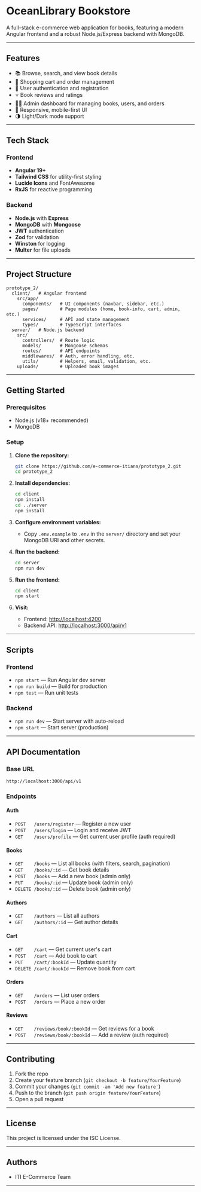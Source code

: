 # OceanLibrary Bookstore

A full-stack e-commerce web application for books, featuring a modern Angular frontend and a robust Node.js/Express backend with MongoDB.

---

## Features

- 📚 Browse, search, and view book details
- 🛒 Shopping cart and order management
- 📝 User authentication and registration
- ⭐ Book reviews and ratings
- 🧑‍💼 Admin dashboard for managing books, users, and orders
- 📱 Responsive, mobile-first UI
- 🌗 Light/Dark mode support

---

## Tech Stack

### Frontend

- **Angular 19+**
- **Tailwind CSS** for utility-first styling
- **Lucide Icons** and FontAwesome
- **RxJS** for reactive programming

### Backend

- **Node.js** with **Express**
- **MongoDB** with **Mongoose**
- **JWT** authentication
- **Zod** for validation
- **Winston** for logging
- **Multer** for file uploads

---

## Project Structure

```
prototype_2/
  client/   # Angular frontend
    src/app/
      components/   # UI components (navbar, sidebar, etc.)
      pages/        # Page modules (home, book-info, cart, admin, etc.)
      services/     # API and state management
      types/        # TypeScript interfaces
  server/   # Node.js backend
    src/
      controllers/  # Route logic
      models/       # Mongoose schemas
      routes/       # API endpoints
      middlewares/  # Auth, error handling, etc.
      utils/        # Helpers, email, validation, etc.
    uploads/        # Uploaded book images
```

---

## Getting Started

### Prerequisites

- Node.js (v18+ recommended)
- MongoDB

### Setup

1. **Clone the repository:**

   ```bash
   git clone https://github.com/e-commerce-itians/prototype_2.git
   cd prototype_2
   ```

2. **Install dependencies:**

   ```bash
   cd client
   npm install
   cd ../server
   npm install
   ```

3. **Configure environment variables:**

   - Copy `.env.example` to `.env` in the `server/` directory and set your MongoDB URI and other secrets.

4. **Run the backend:**

   ```bash
   cd server
   npm run dev
   ```

5. **Run the frontend:**

   ```bash
   cd client
   npm start
   ```

6. **Visit:**
   - Frontend: [http://localhost:4200](http://localhost:4200)
   - Backend API: [http://localhost:3000/api/v1](http://localhost:3000/api/v1)

---

## Scripts

### Frontend

- `npm start` — Run Angular dev server
- `npm run build` — Build for production
- `npm test` — Run unit tests

### Backend

- `npm run dev` — Start server with auto-reload
- `npm start` — Start server (production)

---

## API Documentation

### Base URL

```
http://localhost:3000/api/v1
```

### Endpoints

#### Auth

- `POST   /users/register` — Register a new user
- `POST   /users/login` — Login and receive JWT
- `GET    /users/profile` — Get current user profile (auth required)

#### Books

- `GET    /books` — List all books (with filters, search, pagination)
- `GET    /books/:id` — Get book details
- `POST   /books` — Add a new book (admin only)
- `PUT    /books/:id` — Update book (admin only)
- `DELETE /books/:id` — Delete book (admin only)

#### Authors

- `GET    /authors` — List all authors
- `GET    /authors/:id` — Get author details

#### Cart

- `GET    /cart` — Get current user's cart
- `POST   /cart` — Add book to cart
- `PUT    /cart/:bookId` — Update quantity
- `DELETE /cart/:bookId` — Remove book from cart

#### Orders

- `GET    /orders` — List user orders
- `POST   /orders` — Place a new order

#### Reviews

- `GET    /reviews/book/:bookId` — Get reviews for a book
- `POST   /reviews/book/:bookId` — Add a review (auth required)

---

## Contributing

1. Fork the repo
2. Create your feature branch (`git checkout -b feature/YourFeature`)
3. Commit your changes (`git commit -am 'Add new feature'`)
4. Push to the branch (`git push origin feature/YourFeature`)
5. Open a pull request

---

## License

This project is licensed under the ISC License.

---

## Authors

- ITI E-Commerce Team

---
